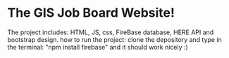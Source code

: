 # The GIS Job Board Website!
The project includes:
HTML, JS, css, FireBase database, HERE API and bootstrap design.
how to run the project:
clone the depository and type in the terminal:
"npm install firebase"
and it should work nicely :)
